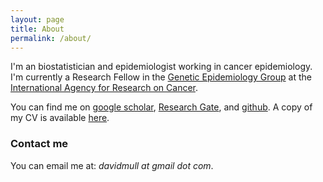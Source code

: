```yaml
---
layout: page
title: About
permalink: /about/
---
```


I'm an biostatistician and epidemiologist working in cancer epidemiology. I'm currently a 
Research Fellow in the [Genetic Epidemiology Group](http://www.iarc.fr/en/research-groups/GEP/index.php)
at the [International Agency for Research on Cancer](http://www.iarc.fr). 

You can find me on [google scholar](https://scholar.google.com/citations?user=vdNHuIsAAAAJ&hl=en), 
[Research Gate](https://www.researchgate.net/profile/David_Muller2), 
and [github](https://github.com/dcmuller). 
A copy of my CV is available [here](../cv/dcmuller_cv_20150511.pdf).


### Contact me
You can email me at: _davidmull at gmail dot com_.



